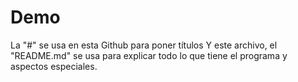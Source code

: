 # Demo 
La "#" se usa en esta Github para poner títulos
Y este archivo, el "README.md" se usa para explicar todo lo que tiene el programa y aspectos especiales.
